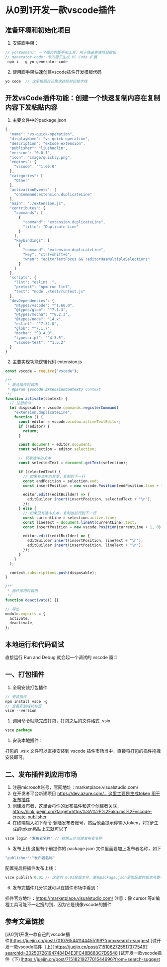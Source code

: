 # 从0到1开发一款vscode插件
## 准备环境和初始化项目
1. 安装脚手架：
```javascript
// yo(Yeoman): 一个强大的脚手架工具，用于快速生成项目模板
// generator-code: 专门用于生成 VS Code 扩展
 npm i  -g yo generator-code 
```
2. 使用脚手架快速创建vscode插件开发模板代码
```javascript
yo code  // 这里根据自己需求选择对应技术栈
```
## 开发vsCode插件功能：创建一个快速复制内容在复制内容下发粘贴内容
1. 主要文件中的package.json
```javascript
{
  "name": "vs-quick-operation",
  "displayName": "vs-quick-operation",
  "description": "exCode extension",
  "publisher": "liushaolin",
  "version": "0.0.1",
  "icon": "image/quickly.png",
  "engines": {
    "vscode": "^1.60.0"
  },
  "categories": [
    "Other"
  ],
  "activationEvents": [
    "onCommand:extension.duplicateLine"
  ],
  "main": "./extension.js",
  "contributes": {
    "commands": [
      {
        "command": "extension.duplicateLine",
        "title": "Duplicate Line"
      }
    ],
    "keybindings": [
      {
        "command": "extension.duplicateLine",
        "key": "ctrl+shift+d",
        "when": "editorTextFocus && !editorHasMultipleSelections"
      }
    ]
  },
  "scripts": {
    "lint": "eslint .",
    "pretest": "npm run lint",
    "test": "node ./test/runTest.js"
  },
  "devDependencies": {
    "@types/vscode": "^1.60.0",
    "@types/glob": "^7.1.3",
    "@types/mocha": "^8.2.3",
    "@types/node": "14.x",
    "eslint": "^7.32.0",
    "glob": "^7.1.7",
    "mocha": "^8.4.0",
    "typescript": "^4.3.5",
    "vscode-test": "^1.5.2"
  }
}

```
2. 主要实现功能逻辑代码 extension.js
```javascript
const vscode = require("vscode");

/**
 * 激活插件时调用
 * @param {vscode.ExtensionContext} context
 */
function activate(context) {
  // 注册命令
  let disposable = vscode.commands.registerCommand(
    "extension.duplicateLine",
    function () {
      const editor = vscode.window.activeTextEditor;
      if (!editor) {
        return;
      }

      const document = editor.document;
      const selection = editor.selection;

      // 获取选中的文本
      const selectedText = document.getText(selection);

      if (selectedText) {
        // 如果有选中的文本，复制到下一行
        const endPosition = selection.end;
        const insertPosition = new vscode.Position(endPosition.line + 1, 0);

        editor.edit((editBuilder) => {
          editBuilder.insert(insertPosition, selectedText + "\n");
        });
      } else {
        // 如果没有选中文本，复制当前行到下一行
        const currentLine = selection.active.line;
        const lineText = document.lineAt(currentLine).text;
        const insertPosition = new vscode.Position(currentLine + 1, 0);

        editor.edit((editBuilder) => {
          editBuilder.insert(insertPosition, lineText + "\n");
          editBuilder.insert(insertPosition, lineText + "\n");
        });
      }
    }
  );

  context.subscriptions.push(disposable);
}

/**
 * 插件停用时调用
 */
function deactivate() {}

// 导出
module.exports = {
  activate,
  deactivate,
};

```
## 本地运行和代码调试
直接运行 Run and Debug 就会起一个调试的 vscode 窗口
## 一、打包插件
1. 全局安装打包插件
```javascript
// 安装插件
npm install vsce -g
// 查看安装成功与否
vsce --version
```
1. 调用命令就能完成打包，打包之后的文件格式 .vsix
```javascript
vsce package
```
1. 安装本地插件：
   
打包的 .vsix 文件可以直接安装到 vscode 插件市场当中，直接将打包的插件拖拽安装即可。
## 二、发布插件到应用市场
1. 注册microsoft账号，官网地址：marketplace.visualstudio.com/
2. 在开发者平台新建项目 https://dev.azure.com/，这里主要是生成token,用于发布插件
3. 创建发布者，这里会将你的发布插件和这个创建者关联， https://link.juejin.cn/?target=https%3A%2F%2Faka.ms%2Fvscode-create-publisher
4. 在终端输入如下命令 登陆发布者账号，然后他会提示你输入token，将2步生成的token粘贴上去就可以了
```javascript
vsce login "发布者名称" // 在第三步创建发布者名称
```
5. 发布上线
这里有个前提你的 package.json 文件里面要加上发布者名称，如下
```javascript
"publisher":"发布者名称"
```
配置完后将插件发布上线：
```javascript
vsce publish 0.01 // 这里的 0.01是版本号，要和package.json里面配置的版本号要一一致
```
6. 发布完插件几分钟就可以在插件市场中看到：

插件官方地址：https://marketplace.visualstudio.com/
注意：像 cursor 等ai编程工具可能不一定搜的到，因为它是镜像vscode的插件
## 参考文章链接
[从0到1开发一款自己的vscode插件]https://juejin.cn/post/7010765441144455199?from=search-suggest
[试开发一款vscode插件（上）]https://juejin.cn/post/7151062725517377549?searchId=202507261947484D4E3FC48B683C7D9548
[试开发一款vscode插件（下）]https://juejin.cn/post/7151821927701544996?from=search-suggest